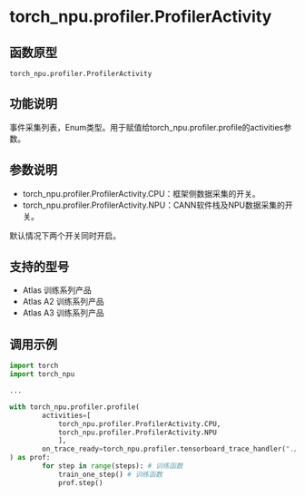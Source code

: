 # torch_npu.profiler.ProfilerActivity

## 函数原型

```
torch_npu.profiler.ProfilerActivity
```

## 功能说明

事件采集列表，Enum类型。用于赋值给torch_npu.profiler.profile的activities参数。

## 参数说明

- torch_npu.profiler.ProfilerActivity.CPU：框架侧数据采集的开关。
- torch_npu.profiler.ProfilerActivity.NPU：CANN软件栈及NPU数据采集的开关。

默认情况下两个开关同时开启。

## 支持的型号

- <term>Atlas 训练系列产品</term>
- <term>Atlas A2 训练系列产品</term>
- <term>Atlas A3 训练系列产品</term>

## 调用示例

```python
import torch
import torch_npu

...

with torch_npu.profiler.profile(
        activities=[
            torch_npu.profiler.ProfilerActivity.CPU,
            torch_npu.profiler.ProfilerActivity.NPU
            ],
        on_trace_ready=torch_npu.profiler.tensorboard_trace_handler("./result")
) as prof:
        for step in range(steps): # 训练函数
            train_one_step() # 训练函数
            prof.step()
```


